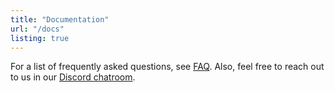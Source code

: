```yaml
---
title: "Documentation"
url: "/docs"
listing: true
---
```


For a list of frequently asked questions, see [FAQ](/faq/). Also, feel free to reach out to us in our [Discord chatroom](https://discord.gg/FWrfeXV).
